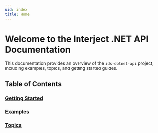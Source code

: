 ```yaml
---
uid: index
title: Home
---
```


# Welcome to the Interject .NET API Documentation

This documentation provides an overview of the `ids-dotnet-api` project, including examples, topics, and getting started guides.

## Table of Contents

### [Getting Started](source/pages/getting_started/DeployToAzure.html)

### [Examples](source/pages/examples/jColumnDef.html)

### [Topics](source/pages/topics/HandlerPipeline.html)
